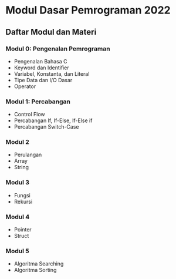 # Modul Dasar Pemrograman 2022

## Daftar Modul dan Materi

### Modul 0: Pengenalan Pemrograman
* Pengenalan Bahasa C
* Keyword dan Identifier
* Variabel, Konstanta, dan Literal
* Tipe Data dan I/O Dasar
* Operator

### Modul 1: Percabangan
* Control Flow
* Percabangan If, If-Else, If-Else if
* Percabangan Switch-Case

### Modul 2
* Perulangan
* Array
* String

### Modul 3
* Fungsi
* Rekursi

### Modul 4
* Pointer
* Struct

### Modul 5
* Algoritma Searching
* Algoritma Sorting
